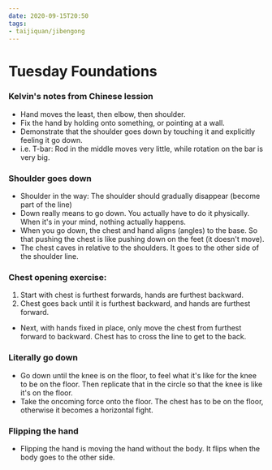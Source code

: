 ```yaml
---
date: 2020-09-15T20:50
tags:
- taijiquan/jibengong
---
```


# Tuesday Foundations

### Kelvin's notes from Chinese lession
* Hand moves the least, then elbow, then shoulder.
* Fix the hand by holding onto something, or pointing at a wall.
* Demonstrate that the shoulder goes down by touching it and explicitly feeling it go down.
* i.e. T-bar: Rod in the middle moves very little, while rotation on the bar is very big.

### Shoulder goes down
* Shoulder in the way: The shoulder should gradually disappear (become part of the line)
* Down really means to go down.  You actually have to do it physically.  When it's in your mind, nothing actually happens.
* When you go down, the chest and hand aligns (angles) to the base.  So that pushing the chest is like pushing down on the feet (it doesn't move).
* The chest caves in relative to the shoulders.  It goes to the other side of the shoulder line.

### Chest opening exercise:
1. Start with chest is furthest forwards, hands are furthest backward.
2. Chest goes back until it is furthest backward, and hands are furthest forward.
* Next, with hands fixed in place, only move the chest from furthest forward to backward.  Chest has to cross the line to get to the back.

### Literally go down
* Go down until the knee is on the floor, to feel what it's like for the knee to be on the floor.  Then replicate that in the circle so that the knee is like it's on the floor.
* Take the oncoming force onto the floor.  The chest has to be on the floor, otherwise it becomes a horizontal fight.

### Flipping the hand
* Flipping the hand is moving the hand without the body.  It flips when the body goes to the other side.

